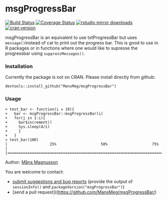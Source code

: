 msgProgressBar
======

[![Build Status](https://travis-ci.org/MansMeg/msgProgressBar.svg?branch=master)](https://travis-ci.org/MansMeg/msgProgressBar)
[![Coverage Status](https://coveralls.io/repos/MansMeg/msgProgressBar/badge.svg)](https://coveralls.io/r/MansMeg/msgProgressBar) [![rstudio mirror downloads](http://cranlogs.r-pkg.org/badges/grand-total/msgProgressBar)](https://github.com/metacran/cranlogs.app)
[![cran version](http://www.r-pkg.org/badges/version/msgProgressBar)](http://cran.rstudio.com/web/packages/msgProgressBar)

msgProgressBar is an equivalent to use txtProgressBar but uses `message()`instead of cat to print out the progress bar. This is good to use in R packages or in functions where one would like to supresse the progressbar using `suppressMessages()`.

### Installation
Currently the package is not on CRAN. Please install directly from github:
```
devtools::install_github("MansMeg/msgProgressBar")
```

### Usage
```
> test_bar <- function(i = 10){
+   bar <- msgProgressBar::msgProgressBar(i)
+   for(j in 1:i){
+     bar$increment()
+     Sys.sleep(4/i)
+     }
+   }
> test_bar(100)
|                   25%                    50%                    75%                   |
|=======================================================================================|
```

Author: [Måns Magnusson](https://github.com/MansMeg/)
  
You are welcome to contact:
  * [submit suggestions and bug reports](https://github.com/MansMeg/msgProgressBar/issues) (provide the output of `sessionInfo()` and `packageVersion("msgProgressBar")`)
  * [send a pull request]((https://github.com/MansMeg/msgProgressBar/)



